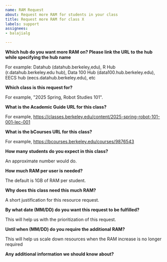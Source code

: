 ```yaml
---
name: RAM Request 
about: Request more RAM for students in your class
title: Request more RAM for class X
labels: support
assignees: 
- balajialg

---
```


**Which hub do you want more RAM on? Please link the URL to the hub while specifying the hub name**

For example: Datahub (datahub.berkeley,edu), R Hub (r.datahub.berkeley.edu hub), Data 100 Hub (data100.hub.berkeley.edu), EECS hub (eecs.datahub.berkeley.edu), etc

**Which class is this request for?**

For example, "2025 Spring, Robot Studies 101".

**What is the Academic Guide URL for this class?**

For example, https://classes.berkeley.edu/content/2025-spring-robot-101-001-lec-001

**What is the bCourses URL for this class?**

For example, https://bcourses.berkeley.edu/courses/9876543

**How many students do you expect in this class?**

An approximate number would do.

**How much RAM per user is needed?**

The default is 1GB of RAM per student.

**Why does this class need this much RAM?**

A short justification for this resource request.

**By what date (MM/DD) do you want this request to be fulfilled?**

This will help us with the prioritization of this request.

**Until when (MM/DD) do you require the additional RAM?**

This will help us scale down resources when the RAM increase is no longer required

**Any additional information we should know about?**

